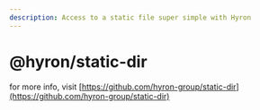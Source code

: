 ```yaml
---
description: Access to a static file super simple with Hyron
---
```


# @hyron/static-dir

for more info, visit [https://github.com/hyron-group/static-dir](https://github.com/hyron-group/static-dir)

